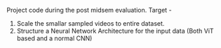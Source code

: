 Project code during the post midsem evaluation.
Target - <br>
1) Scale the smallar sampled videos to entire dataset.
2) Structure a Neural Network Architecture for the input data (Both ViT based and a normal CNN)
